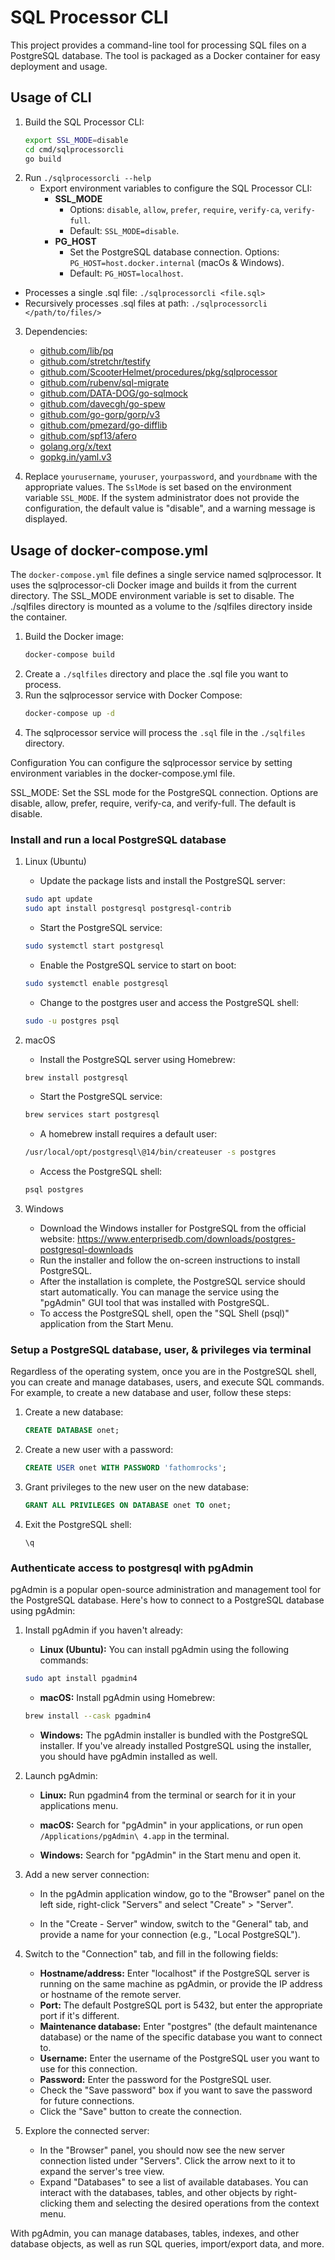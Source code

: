 # SQL Processor CLI

This project provides a command-line tool for processing SQL files on a PostgreSQL database. The tool is packaged as a Docker container for easy deployment and usage.

## Usage of CLI 

1. Build the SQL Processor CLI:
    ```sh
    export SSL_MODE=disable
    cd cmd/sqlprocessorcli
    go build
    ```
2. Run `./sqlprocessorcli --help`
    - Export environment variables to configure the SQL Processor CLI:
       - **SSL_MODE** 
            - Options: `disable`, `allow`, `prefer`, `require`, `verify-ca`, `verify-full`. 
            - Default: `SSL_MODE=disable`.
       - **PG_HOST**
            - Set the PostgreSQL database connection. Options: `PG_HOST=host.docker.internal` (macOs & Windows). 
            - Default: `PG_HOST=localhost`.  
            

- Processes a single .sql file: `./sqlprocessorcli <file.sql>`
- Recursively processes .sql files at path: `./sqlprocessorcli </path/to/files/>` 


3. Dependencies:
    - [github.com/lib/pq](https://github.com/lib/pq)
    - [github.com/stretchr/testify](https://github.com/stretchr/testify)
	- [github.com/ScooterHelmet/procedures/pkg/sqlprocessor](https://github.com/ScooterHelmet/procedures)
    - [github.com/rubenv/sql-migrate](github.com/rubenv/sql-migrate)
    - [github.com/DATA-DOG/go-sqlmock](github.com/DATA-DOG/go-sqlmock)
	- [github.com/davecgh/go-spew](github.com/davecgh/go-spew)
	- [github.com/go-gorp/gorp/v3](github.com/go-gorp/gorp/v3)
	- [github.com/pmezard/go-difflib](github.com/pmezard/go-difflib)
    - [github.com/spf13/afero](github.com/spf13/afero)
    - [golang.org/x/text](golang.org/x/text)
	- [gopkg.in/yaml.v3](gopkg.in/yaml.v3)

4. Replace `yourusername`, `youruser`, `yourpassword`, and `yourdbname` with the appropriate values. The `SslMode` is set based on the environment variable `SSL_MODE`. If the system administrator does not provide the configuration, the default value is "disable", and a warning message is displayed.

## Usage of docker-compose.yml
The `docker-compose.yml` file defines a single service named sqlprocessor. It uses the sqlprocessor-cli Docker image and builds it from the current directory. The SSL_MODE environment variable is set to disable. The ./sqlfiles directory is mounted as a volume to the /sqlfiles directory inside the container.

1. Build the Docker image:
    ```bash
    docker-compose build
    ```
2. Create a `./sqlfiles` directory and place the .sql file you want to process.
3. Run the sqlprocessor service with Docker Compose:
    ```bash
    docker-compose up -d
    ```
4. The sqlprocessor service will process the `.sql` file in the `./sqlfiles` directory.

Configuration
You can configure the sqlprocessor service by setting environment variables in the docker-compose.yml file.

SSL_MODE: Set the SSL mode for the PostgreSQL connection. Options are disable, allow, prefer, require, verify-ca, and verify-full. The default is disable.

### Install and run a local PostgreSQL database

1. Linux (Ubuntu)
    -    Update the package lists and install the PostgreSQL server:
    ```sh
    sudo apt update
    sudo apt install postgresql postgresql-contrib
    ```
    -    Start the PostgreSQL service:
    ```sh
    sudo systemctl start postgresql
    ```
    -    Enable the PostgreSQL service to start on boot:
    ```sh
    sudo systemctl enable postgresql
    ```
    -    Change to the postgres user and access the PostgreSQL shell:
    ```sh
    sudo -u postgres psql
    ```
2. macOS
    -    Install the PostgreSQL server using Homebrew:
    ```sh
    brew install postgresql
    ```
    -    Start the PostgreSQL service:
    ```sh
    brew services start postgresql
    ```
    -   A homebrew install requires a default user:
    ```sh
    /usr/local/opt/postgresql\@14/bin/createuser -s postgres
    ```
    -    Access the PostgreSQL shell:
    ```sh
    psql postgres
    ```
    
3. Windows
    -    Download the Windows installer for PostgreSQL from the official website:
https://www.enterprisedb.com/downloads/postgres-postgresql-downloads
    -    Run the installer and follow the on-screen instructions to install PostgreSQL.
    -    After the installation is complete, the PostgreSQL service should start automatically. You can manage the service using the "pgAdmin" GUI tool that was installed with PostgreSQL.
    -    To access the PostgreSQL shell, open the "SQL Shell (psql)" application from the Start Menu.

### Setup a PostgreSQL database, user, & privileges via terminal
Regardless of the operating system, once you are in the PostgreSQL shell, you can create and manage databases, users, and execute SQL commands. For example, to create a new database and user, follow these steps:

1. Create a new database:
    ```sql
    CREATE DATABASE onet;
    ```

2. Create a new user with a password:
    ```sql
    CREATE USER onet WITH PASSWORD 'fathomrocks';
    ```

3. Grant privileges to the new user on the new database:
    ```sql
    GRANT ALL PRIVILEGES ON DATABASE onet TO onet;
    ```

4. Exit the PostgreSQL shell:
    ```psql
    \q
    ``` 

### Authenticate access to postgresql with pgAdmin

pgAdmin is a popular open-source administration and management tool for the PostgreSQL database. Here's how to connect to a PostgreSQL database using pgAdmin:

1. Install pgAdmin if you haven't already:

    -    **Linux (Ubuntu):** You can install pgAdmin using the following commands:
    ```sh
    sudo apt install pgadmin4
    ```  

    -    **macOS:** Install pgAdmin using Homebrew:
    ```sh
    brew install --cask pgadmin4
    ```  
    -    **Windows:** The pgAdmin installer is bundled with the PostgreSQL installer. If you've already installed PostgreSQL using the installer, you should have pgAdmin installed as well.

2. Launch pgAdmin:   
    -    **Linux:** Run pgadmin4 from the terminal or search for it in your applications menu.

    -    **macOS:** Search for "pgAdmin" in your applications, or run open `/Applications/pgAdmin\ 4.app` in the terminal.  

    -    **Windows:** Search for "pgAdmin" in the Start menu and open it.  

3. Add a new server connection:

    -    In the pgAdmin application window, go to the "Browser" panel on the left side, right-click "Servers" and select "Create" > "Server".  

    -    In the "Create - Server" window, switch to the "General" tab, and provide a name for your connection (e.g., "Local PostgreSQL").  

4. Switch to the "Connection" tab, and fill in the following fields:
    -    **Hostname/address:** Enter "localhost" if the PostgreSQL server is running on the same machine as pgAdmin, or provide the IP address or hostname of the remote server.
    -    **Port:** The default PostgreSQL port is 5432, but enter the appropriate port if it's different.
    -    **Maintenance database:** Enter "postgres" (the default maintenance database) or the name of the specific database you want to connect to.
    -    **Username:** Enter the username of the PostgreSQL user you want to use for this connection.
    -    **Password:** Enter the password for the PostgreSQL user.
    -    Check the "Save password" box if you want to save the password for future connections.
    -    Click the "Save" button to create the connection.

5. Explore the connected server:
   -    In the "Browser" panel, you should now see the new server connection listed under "Servers". Click the arrow next to it to expand the server's tree view.  
   -    Expand "Databases" to see a list of available databases. You can interact with the databases, tables, and other objects by right-clicking them and selecting the desired operations from the context menu.  

With pgAdmin, you can manage databases, tables, indexes, and other database objects, as well as run SQL queries, import/export data, and more.
